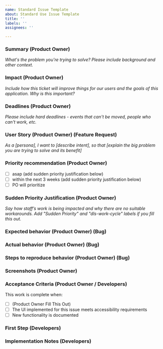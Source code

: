 ```yaml
---
name: Standard Issue Template
about: Standard Use Issue Template
title: ''
labels: ''
assignees: ''

---
```


### Summary (Product Owner)
_What's the problem you're trying to solve? Please include background and other context._

### Impact (Product Owner)
_Include how this ticket will improve things for our users and the goals of this application. Why is this important?_

### Deadlines (Product Owner)
_Please include hard deadlines - events that can't be moved, people who can't work, etc._

### User Story (Product Owner) (Feature Request)
_As a [persona], I want to [describe intent], so that [explain the big problem you are trying to solve and its benefit]_

### Priority recommendation (Product Owner)

- [ ] asap (add sudden priority justification below)
- [ ] within the next 3 weeks (add sudden priority justification below)
- [ ] PO will prioritize

### Sudden Priority Justification (Product Owner)
_Say how staff’s work is being impacted and why there are no suitable workarounds. Add "Sudden Priority" and "dls-work-cycle" labels if you fill this out._

### Expected behavior (Product Owner) (Bug)

### Actual behavior (Product Owner) (Bug)

### Steps to reproduce behavior (Product Owner) (Bug)

### Screenshots (Product Owner)

### Acceptance Criteria (Product Owner / Developers)

This work is complete when:

- [ ] (Product Owner Fill This Out)
- [ ] The UI implemented for this issue meets accessibility requirements
- [ ] New functionality is documented

### First Step (Developers)

### Implementation Notes (Developers)
